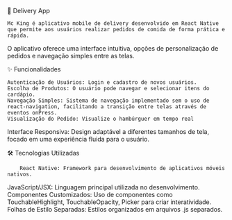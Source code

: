 📱 Delivery App

	Mc King é aplicativo mobile de delivery desenvolvido em React Native que permite aos usuários realizar pedidos de comida de forma prática e rápida.
O aplicativo oferece uma interface intuitiva, opções de personalização de pedidos e navegação simples entre as telas.
 
✨ Funcionalidades

	Autenticação de Usuários: Login e cadastro de novos usuários.
	Escolha de Produtos: O usuário pode navegar e selecionar itens do cardápio.
	Navegação Simples: Sistema de navegação implementado sem o uso de react-navigation, facilitando a transição entre telas através de eventos onPress.
	Visualização do Pedido: Visualize o hambúrguer em tempo real
Interface Responsiva: Design adaptável a diferentes tamanhos de tela, focado em uma experiência fluida para o usuário.
	
 🛠️ Tecnologias Utilizadas
 
        React Native: Framework para desenvolvimento de aplicativos móveis nativos.
 JavaScript/JSX: Linguagem principal utilizada no desenvolvimento.
 Componentes Customizados: Uso de componentes como TouchableHighlight, TouchableOpacity, Picker para criar interatividade.
 Folhas de Estilo Separadas: Estilos organizados em arquivos .js separados.
